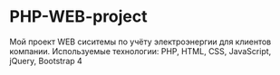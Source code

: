 # PHP-WEB-project

Мой проект WEB сиситемы по учёту электроэнергии для клиентов компании.
Используемые технологии:
PHP, HTML, CSS, JavaScript, jQuery, Bootstrap 4
